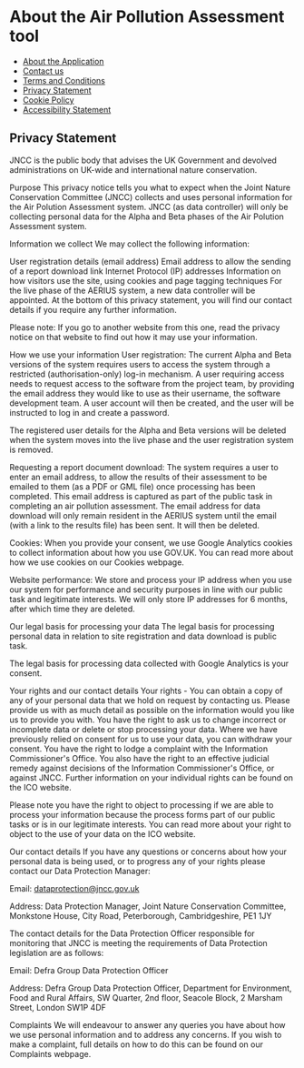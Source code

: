 # About the Air Pollution Assessment tool

- [About the Application](about-the-application.md)
- [Contact us](2-contact-us.md)
- [Terms and Conditions](3-terms-and-conditions.md)
- [Privacy Statement](4-privacy-statement.md)
- [Cookie Policy](5-cookie-policy.md)
- [Accessibility Statement](6-accessibility-statement.md)

## Privacy Statement

JNCC is the public body that advises the UK Government and devolved administrations on UK-wide and international nature conservation.

Purpose
This privacy notice tells you what to expect when the Joint Nature Conservation Committee (JNCC) collects and uses personal information for the Air Polution Assessment system. JNCC (as data controller) will only be collecting personal data for the Alpha and Beta phases of the Air Polution Assessment  system.

Information we collect
We may collect the following information:

User registration details (email address)
Email address to allow the sending of a report download link
Internet Protocol (IP) addresses
Information on how visitors use the site, using cookies and page tagging techniques
For the live phase of the AERIUS system, a new data controller will be appointed. At the bottom of this privacy statement, you will find our contact details if you require any further information.

Please note: If you go to another website from this one, read the privacy notice on that website to find out how it may use your information.

How we use your information
User registration: The current Alpha and Beta versions of the system requires users to access the system through a restricted (authorisation-only) log-in mechanism. A user requiring access needs to request access to the software from the project team, by providing the email address they would like to use as their username, the software development team. A user account will then be created, and the user will be instructed to log in and create a password.

The registered user details for the Alpha and Beta versions will be deleted when the system moves into the live phase and the user registration system is removed.

Requesting a report document download: The system requires a user to enter an email address, to allow the results of their assessment to be emailed to them (as a PDF or GML file) once processing has been completed. This email address is captured as part of the public task in completing an air pollution assessment. The email address for data download will only remain resident in the AERIUS system until the email (with a link to the results file) has been sent. It will then be deleted.

Cookies: When you provide your consent, we use Google Analytics cookies to collect information about how you use GOV.UK. You can read more about how we use cookies on our Cookies webpage.

Website performance: We store and process your IP address when you use our system for performance and security purposes in line with our public task and legitimate interests. We will only store IP addresses for 6 months, after which time they are deleted.

Our legal basis for processing your data
The legal basis for processing personal data in relation to site registration and data download is public task.

The legal basis for processing data collected with Google Analytics is your consent.

Your rights and our contact details
Your rights - You can obtain a copy of any of your personal data that we hold on request by contacting us. Please provide us with as much detail as possible on the information would you like us to provide you with. You have the right to ask us to change incorrect or incomplete data or delete or stop processing your data. Where we have previously relied on consent for us to use your data, you can withdraw your consent. You have the right to lodge a complaint with the Information Commissioner's Office. You also have the right to an effective judicial remedy against decisions of the Information Commissioner's Office, or against JNCC. Further information on your individual rights can be found on the ICO website.

Please note you have the right to object to processing if we are able to process your information because the process forms part of our public tasks or is in our legitimate interests. You can read more about your right to object to the use of your data on the ICO website.

Our contact details
If you have any questions or concerns about how your personal data is being used, or to progress any of your rights please contact our Data Protection Manager:

Email: dataprotection@jncc.gov.uk

Address: Data Protection Manager, Joint Nature Conservation Committee, Monkstone House, City Road, Peterborough, Cambridgeshire, PE1 1JY

The contact details for the Data Protection Officer responsible for monitoring that JNCC is meeting the requirements of Data Protection legislation are as follows:

Email: Defra Group Data Protection Officer

Address: Defra Group Data Protection Officer, Department for Environment, Food and Rural Affairs, SW Quarter, 2nd floor, Seacole Block, 2 Marsham Street, London SW1P 4DF

Complaints
We will endeavour to answer any queries you have about how we use personal information and to address any concerns. If you wish to make a complaint, full details on how to do this can be found on our Complaints webpage.
